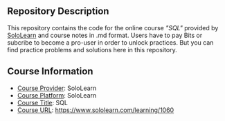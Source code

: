 <!-- This is a README file for an online course. -->

## Repository Description

This repository contains the code for the online course *"SQL"* provided by [SoloLearn](https://www.sololearn.com) and course notes in .md format. Users have to pay Bits or subcribe to become a pro-user in order to unlock practices. But you can find practice problems and solutions here in this repository. 

## Course Information

- <ins>Course Provider</ins>: SoloLearn
- <ins>Course Platform</ins>: SoloLearn
- <ins>Course Title</ins>: SQL
- <ins>Course URL</ins>: https://www.sololearn.com/learning/1060
